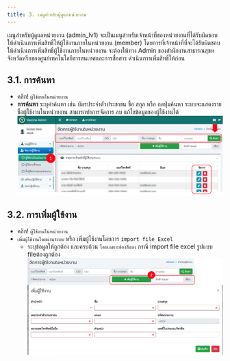 ```yaml
---
title: 3. เมนูสำหรับผู้ดูแลหน่วยงาน
---
```


เมนูสำหรับผู้ดูแลหน่วยงาน (admin_lv1) จะเป็นเมนูสำหรับเจ้าหน้าที่ของหน่วยงานที่ได้รับผิดชอบให้ดำเนินการเพิ่มสิทธิ์ให้ผู้ใช้งานภายในหน่วยงาน (member) โดยการที่เจ้าหน้าที่ที่จะได้รับผิดชอบให้ดำเนินการเพิ่มสิทธิ์ผู้ใช้งานภายในหน่วยงาน จะต้องให้ทาง Admin ของสำนักงานสาธารณสุขหจังหวัดหรือของศูนย์เทคโนโลยีสารสนเทศและการสื่อสาร ดำเนินการเพิ่มสิทธิ์ให้ก่อน



## 3.1. การค้นหา
- คลิก! `ผู้ใช้งานในหน่วยงาน`
-	**การค้นหา** ระบุคำค้นหา เช่น บัตรประจำตัวประชาชน ชื่อ สกุล หรือ กดปุ่มค้นหา ระบบจะแสดงรายชื่อผู้ใช้งานในหน่วยงาน สามารถทำการจัดการ ลบ แก้ไขข้อมูลของผู้ใช้งานได้
![](./img/admin-hosp-menu_1.png)

## 3.2. การเพิ่มผู้ใช้งาน

- คลิก! `ผู้ใช้งานในหน่วยงาน`
- `เพิ่มผู้ใช้งานโดยผ่านระบบ` หรือ เพิ่มผู้ใช้งานโดยการ `import file Excel`
  - ระบุข้อมูลให้ถูกต้อง และครบถ้วน `โดยเฉพาะช่องสีแดง` กรณี import file excel รูปแบบ fileต้องถูกต้อง
![](./img/admin-hosp-menu_2.png)
